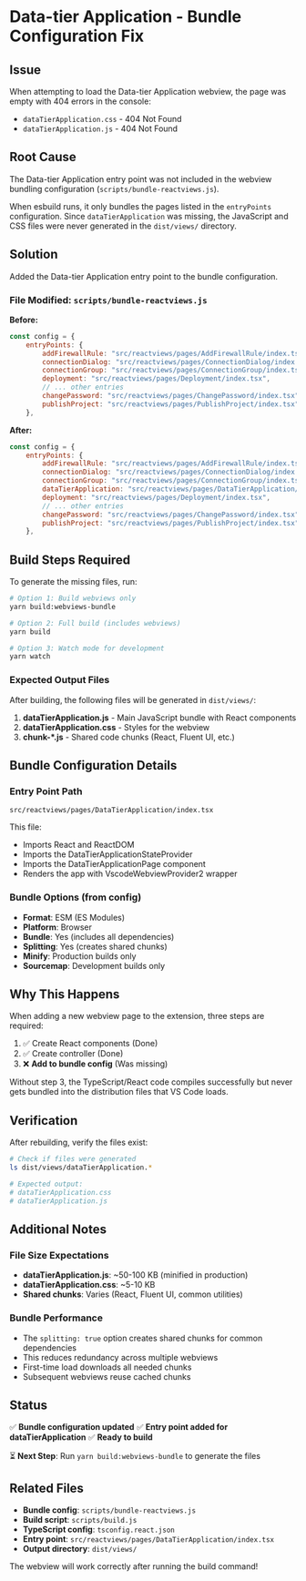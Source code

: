 # Data-tier Application - Bundle Configuration Fix

## Issue

When attempting to load the Data-tier Application webview, the page was empty with 404 errors in the console:

-   `dataTierApplication.css` - 404 Not Found
-   `dataTierApplication.js` - 404 Not Found

## Root Cause

The Data-tier Application entry point was not included in the webview bundling configuration (`scripts/bundle-reactviews.js`).

When esbuild runs, it only bundles the pages listed in the `entryPoints` configuration. Since `dataTierApplication` was missing, the JavaScript and CSS files were never generated in the `dist/views/` directory.

## Solution

Added the Data-tier Application entry point to the bundle configuration.

### File Modified: `scripts/bundle-reactviews.js`

**Before:**

```javascript
const config = {
    entryPoints: {
        addFirewallRule: "src/reactviews/pages/AddFirewallRule/index.tsx",
        connectionDialog: "src/reactviews/pages/ConnectionDialog/index.tsx",
        connectionGroup: "src/reactviews/pages/ConnectionGroup/index.tsx",
        deployment: "src/reactviews/pages/Deployment/index.tsx",
        // ... other entries
        changePassword: "src/reactviews/pages/ChangePassword/index.tsx",
        publishProject: "src/reactviews/pages/PublishProject/index.tsx",
    },
```

**After:**

```javascript
const config = {
    entryPoints: {
        addFirewallRule: "src/reactviews/pages/AddFirewallRule/index.tsx",
        connectionDialog: "src/reactviews/pages/ConnectionDialog/index.tsx",
        connectionGroup: "src/reactviews/pages/ConnectionGroup/index.tsx",
        dataTierApplication: "src/reactviews/pages/DataTierApplication/index.tsx", // ← ADDED
        deployment: "src/reactviews/pages/Deployment/index.tsx",
        // ... other entries
        changePassword: "src/reactviews/pages/ChangePassword/index.tsx",
        publishProject: "src/reactviews/pages/PublishProject/index.tsx",
    },
```

## Build Steps Required

To generate the missing files, run:

```bash
# Option 1: Build webviews only
yarn build:webviews-bundle

# Option 2: Full build (includes webviews)
yarn build

# Option 3: Watch mode for development
yarn watch
```

### Expected Output Files

After building, the following files will be generated in `dist/views/`:

1. **dataTierApplication.js** - Main JavaScript bundle with React components
2. **dataTierApplication.css** - Styles for the webview
3. **chunk-\*.js** - Shared code chunks (React, Fluent UI, etc.)

## Bundle Configuration Details

### Entry Point Path

```
src/reactviews/pages/DataTierApplication/index.tsx
```

This file:

-   Imports React and ReactDOM
-   Imports the DataTierApplicationStateProvider
-   Imports the DataTierApplicationPage component
-   Renders the app with VscodeWebviewProvider2 wrapper

### Bundle Options (from config)

-   **Format**: ESM (ES Modules)
-   **Platform**: Browser
-   **Bundle**: Yes (includes all dependencies)
-   **Splitting**: Yes (creates shared chunks)
-   **Minify**: Production builds only
-   **Sourcemap**: Development builds only

## Why This Happens

When adding a new webview page to the extension, three steps are required:

1. ✅ Create React components (Done)
2. ✅ Create controller (Done)
3. ❌ **Add to bundle config** (Was missing)

Without step 3, the TypeScript/React code compiles successfully but never gets bundled into the distribution files that VS Code loads.

## Verification

After rebuilding, verify the files exist:

```bash
# Check if files were generated
ls dist/views/dataTierApplication.*

# Expected output:
# dataTierApplication.css
# dataTierApplication.js
```

## Additional Notes

### File Size Expectations

-   **dataTierApplication.js**: ~50-100 KB (minified in production)
-   **dataTierApplication.css**: ~5-10 KB
-   **Shared chunks**: Varies (React, Fluent UI, common utilities)

### Bundle Performance

-   The `splitting: true` option creates shared chunks for common dependencies
-   This reduces redundancy across multiple webviews
-   First-time load downloads all needed chunks
-   Subsequent webviews reuse cached chunks

## Status

✅ **Bundle configuration updated**
✅ **Entry point added for dataTierApplication**
✅ **Ready to build**

⏳ **Next Step**: Run `yarn build:webviews-bundle` to generate the files

## Related Files

-   **Bundle config**: `scripts/bundle-reactviews.js`
-   **Build script**: `scripts/build.js`
-   **TypeScript config**: `tsconfig.react.json`
-   **Entry point**: `src/reactviews/pages/DataTierApplication/index.tsx`
-   **Output directory**: `dist/views/`

The webview will work correctly after running the build command!
